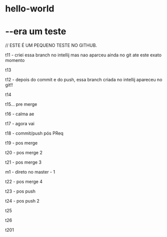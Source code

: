 # hello-world
<h1> --era um teste</h1>

// ESTE É UM PEQUENO TESTE NO GITHUB.


<p>t11 - criei essa branch no intellij mas nao aparceu ainda no git ate este exato momento</p>
<p>t13</p>
<p>t12 - depois do commit e do push, essa branch criada no intellij apareceu no git!!</p> 
<p>t14</p>
<p>t15... pre merge</p>
<p>t16 - calma ae</p>
<p>t17 - agora vai</p>
<p>t18 - commit/push pós PReq</p>
<p>t19 - pos merge</p>
<p>t20  - pos merge 2</p>
<p>t21  - pos merge 3</p>
<p>m1  - direto no master - 1</p>
<p>t22  - pos merge 4</p>
<p>t23  - pos push</p>
<p>t24  - pos push 2</p>
<p>t25</p>
<p>t26</p>
<p>t201</p>

